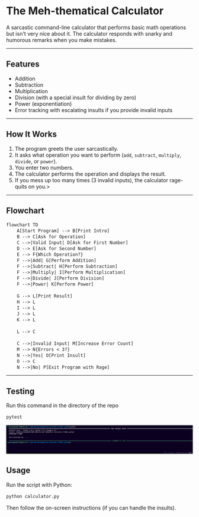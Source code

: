 # The Meh-thematical Calculator

A sarcastic command-line calculator that performs basic math operations
but isn't very nice about it. The calculator responds with snarky and
humorous remarks when you make mistakes.

------------------------------------------------------------------------

## Features

-   Addition
-   Subtraction
-   Multiplication
-   Division (with a special insult for dividing by zero)
-   Power (exponentiation)
-   Error tracking with escalating insults if you provide invalid inputs

------------------------------------------------------------------------

## How It Works

1.  The program greets the user sarcastically.
2.  It asks what operation you want to perform (`add`, `subtract`,
    `multiply`, `divide`, or `power`).
3.  You enter two numbers.
4.  The calculator performs the operation and displays the result.
5.  If you mess up too many times (3 invalid inputs), the calculator
    rage-quits on you.>

------------------------------------------------------------------------

## Flowchart

``` mermaid
flowchart TD
    A[Start Program] --> B[Print Intro]
    B --> C[Ask for Operation]
    C -->|Valid Input| D[Ask for First Number]
    D --> E[Ask for Second Number]
    E --> F{Which Operation?}
    F -->|Add| G[Perform Addition]
    F -->|Subtract| H[Perform Subtraction]
    F -->|Multiply| I[Perform Multiplication]
    F -->|Divide| J[Perform Division]
    F -->|Power| K[Perform Power]

    G --> L[Print Result]
    H --> L
    I --> L
    J --> L
    K --> L

    L --> C

    C -->|Invalid Input| M[Increase Error Count]
    M --> N{Errors < 3?}
    N -->|Yes| O[Print Insult]
    O --> C
    N -->|No| P[Exit Program with Rage]
```

------------------------------------------------------------------------

## Testing
Run this command in the directory of the repo
```bash
pytest
```
![test pass](test_pass.png)

## Usage

Run the script with Python:

``` bash
python calculator.py
```

Then follow the on-screen instructions (if you can handle the insults).
